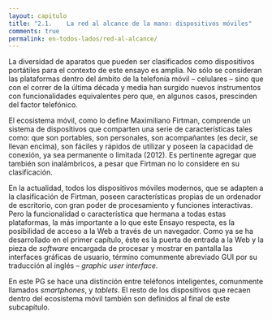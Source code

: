 ```yaml
---
layout: capitulo
title: "2.1.	La red al alcance de la mano: dispositivos móviles"
comments: true
permalink: en-todos-lados/red-al-alcance/
---
```


La diversidad de aparatos que pueden ser clasificados como dispositivos portátiles para el contexto de este ensayo es amplia. No sólo se consideran las plataformas dentro del ámbito de la telefonía móvil – celulares – sino que con el correr de la última década y media han surgido nuevos instrumentos con funcionalidades equivalentes pero que, en algunos casos, prescinden del factor telefónico.

El ecosistema móvil, como lo define Maximiliano Firtman, comprende un sistema de dispositivos que comparten una serie de características tales como: que son portables, son personales, son acompañantes (es decir, se llevan encima), son fáciles y rápidos de utilizar y poseen la capacidad de conexión, ya sea permanente o limitada (2012). Es pertinente agregar que también son inalámbricos, a pesar que Firtman no lo considere en su clasificación.

En la actualidad, todos los dispositivos móviles modernos, que se adapten a la clasificación de Firtman, poseen características propias de un ordenador de escritorio, con gran poder de procesamiento y funciones interactivas. Pero la funcionalidad o característica que hermana a todas estas plataformas, la más importante a lo que este Ensayo respecta, es la posibilidad de acceso a la Web a través de un navegador. Como ya se ha desarrollado en el primer capítulo, éste es la puerta de entrada a la Web y la pieza de _software_ encargada de procesar y mostrar en pantalla las interfaces gráficas de usuario, término comunmente abreviado GUI por su traducción al inglés – _graphic user interface_.

En este PG se hace una distinción entre teléfonos inteligentes, comunmente llamados _smartphones_, y _tablets_. El resto de los dispositivos que recaen dentro del ecosistema móvil también son definidos al final de este subcapítulo.
